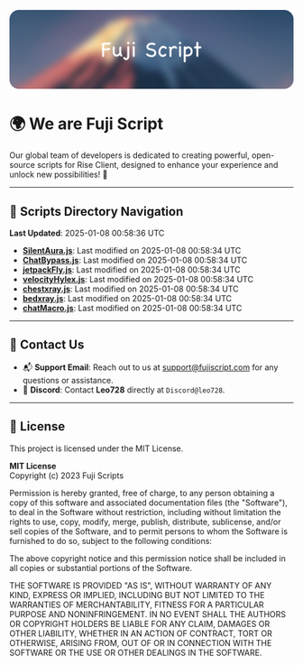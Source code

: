 ![Banner](.github/b.webp)

# 🌍 **We are Fuji Script**

Our global team of developers is dedicated to creating powerful, open-source scripts for Rise Client, designed to enhance your experience and unlock new possibilities! 🌟

---
<!-- SCRIPTS_NAVIGATION_START -->
## 📂 **Scripts Directory Navigation**

**Last Updated**: 2025-01-08 00:58:36 UTC

- **[SilentAura.js](scripts/SilentAura.js)**: Last modified on 2025-01-08 00:58:34 UTC
- **[ChatBypass.js](scripts/ChatBypass.js)**: Last modified on 2025-01-08 00:58:34 UTC
- **[jetpackFly.js](scripts/jetpackFly.js)**: Last modified on 2025-01-08 00:58:34 UTC
- **[velocityHylex.js](scripts/velocityHylex.js)**: Last modified on 2025-01-08 00:58:34 UTC
- **[chestxray.js](scripts/chestxray.js)**: Last modified on 2025-01-08 00:58:34 UTC
- **[bedxray.js](scripts/bedxray.js)**: Last modified on 2025-01-08 00:58:34 UTC
- **[chatMacro.js](scripts/chatMacro.js)**: Last modified on 2025-01-08 00:58:34 UTC

<!-- SCRIPTS_NAVIGATION_END -->

---

## 💬 **Contact Us**  
- 📬 **Support Email**: Reach out to us at [support@fujiscript.com](mailto:support@fujiscript.com) for any questions or assistance.  
- 💬 **Discord**: Contact **Leo728** directly at `Discord@leo728`.

---

## 📜 **License**

This project is licensed under the MIT License.  

**MIT License**  
Copyright (c) 2023 Fuji Scripts  

Permission is hereby granted, free of charge, to any person obtaining a copy of this software and associated documentation files (the "Software"), to deal in the Software without restriction, including without limitation the rights to use, copy, modify, merge, publish, distribute, sublicense, and/or sell copies of the Software, and to permit persons to whom the Software is furnished to do so, subject to the following conditions:  

The above copyright notice and this permission notice shall be included in all copies or substantial portions of the Software.  

THE SOFTWARE IS PROVIDED "AS IS", WITHOUT WARRANTY OF ANY KIND, EXPRESS OR IMPLIED, INCLUDING BUT NOT LIMITED TO THE WARRANTIES OF MERCHANTABILITY, FITNESS FOR A PARTICULAR PURPOSE AND NONINFRINGEMENT. IN NO EVENT SHALL THE AUTHORS OR COPYRIGHT HOLDERS BE LIABLE FOR ANY CLAIM, DAMAGES OR OTHER LIABILITY, WHETHER IN AN ACTION OF CONTRACT, TORT OR OTHERWISE, ARISING FROM, OUT OF OR IN CONNECTION WITH THE SOFTWARE OR THE USE OR OTHER DEALINGS IN THE SOFTWARE.  

